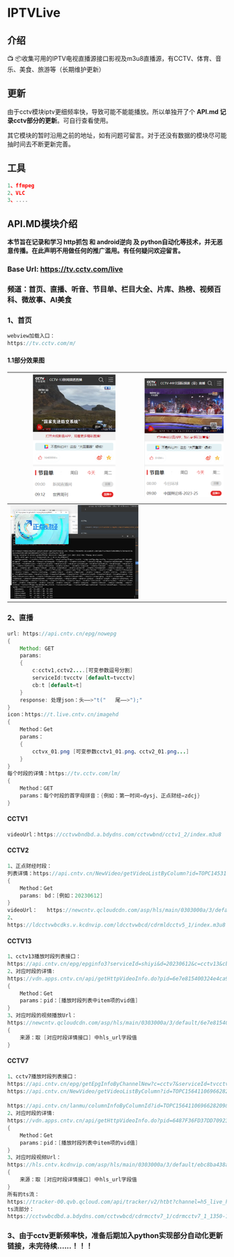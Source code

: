 # IPTVLive

## 介绍

📺 📦收集可用的IPTV电视直播源接口影视及m3u8直播源，有CCTV、体育、音乐、美食、旅游等（长期维护更新）

## 更新

由于cctv模块iptv更细频率快，导致可能不能能播放。所以单独开了个 **API.md 记录cctv部分的更新**。可自行查看使用。

其它模块的暂时沿用之前的地址，如有问题可留言。对于还没有数据的模块尽可能抽时间去不断更新完善。

## 工具

```javascript
1、ffmpeg
2、VLC
3、....
```

## API.MD模块介绍

**本节旨在记录和学习 http抓包 和 android逆向 及 python自动化等技术，并无恶意传播。在此声明不用做任何的推广滥用。有任何疑问欢迎留言。**

### Base Url: https://tv.cctv.com/live

### 频道：首页、直播、听音、节目单、栏目大全、片库、热榜、视频百科、微故事、AI美食

### 1、首页

```java
webview加载入口：
https://tv.cctv.com/m/
```

#### 1.1部分效果图

| <img src="images\1.png" style="zoom:50%;" /> | <img src="images\2.png" style="zoom:50%;" /> |
| -------------------------------------------- | -------------------------------------------- |
| <img src="images\3.png" style="zoom:30%;" /> |                                              |


### 2、直播

```java
url: https://api.cntv.cn/epg/nowepg
{
	Method: GET
	params: 
	{
		c:cctv1,cctv2....[可变参数逗号分割]
		serviceId:tvcctv [default=tvcctv]
		cb:t [default=t]
	}
	response: 处理json：头——>"t("	尾——>");"
}
icon：https://t.live.cntv.cn/imagehd
{
    Method：Get
    params：
    {
        cctvx_01.png [可变参数cctv1_01.png、cctv2_01.png...]
    }
}
每个时段的详情：https://tv.cctv.com/lm/
{
    Method：GET
    params：每个时段的首字母拼音：{例如：第一时间=dysj、正点财经=zdcj}
}
```



#### CCTV1

```java
videoUrl：https://cctvwbndbd.a.bdydns.com/cctvwbnd/cctv1_2/index.m3u8
```

#### CCTV2

```java
1、正点财经时段：
列表详情：https://api.cntv.cn/NewVideo/getVideoListByColumn?id=TOPC1453100395512779&n=100&sort=desc&p=1&bd=20230612&mode=2&serviceId=tvcctv&cb=cb
{
    Method：Get
    params: bd：[例如：20230612]
}
videoUrl：	https://newcntv.qcloudcdn.com/asp/hls/main/0303000a/3/default/312ab1d0a3184ce0b4e668869a9b6fa4/main.m3u8?maxbr=2048
2、
https://ldcctvwbcdks.v.kcdnvip.com/ldcctvwbcd/cdrmldcctv5_1/index.m3u8
```

#### CCTV13

```java
1、cctv13播放时段列表接口：
https://api.cntv.cn/epg/epginfo3?serviceId=shiyi&d=20230612&c=cctv13&cb=LiveTileShow.prototype.getEpg
2、对应时段的详情:
https://vdn.apps.cntv.cn/api/getHttpVideoInfo.do?pid=6e7e815400324e4ca938b8e74b40e824
{
    Method：Get
    params：pid：[播放时段列表中item项的vid值]
}
3、对应时段的视频播放Url：
https://newcntv.qcloudcdn.com/asp/hls/main/0303000a/3/default/6e7e815400324e4ca938b8e74b40e824/main.m3u8?maxbr=2048
{
    来源：取 [对应时段详情接口] 中hls_url字段值
}
```

#### CCTV7

```java
1、cctv7播放时段列表接口：
https://api.cntv.cn/epg/getEpgInfoByChannelNew?c=cctv7&serviceId=tvcctv&d=20230613&t=jsonp&cb=jsonp11111
https://api.cntv.cn/NewVideo/getVideoListByColumn?id=TOPC1564110696628209&n=20&sort=desc&p=1&d=&mode=0&serviceId=tvcctv&callback=lanmu_0

https://api.cntv.cn/lanmu/columnInfoByColumnId?id=TOPC1564110696628209&serviceId=tvcctv&cb=Callback
2、对应时段的详情:
https://vdn.apps.cntv.cn/api/getHttpVideoInfo.do?pid=6487F36FD37DD7092382C7B5A2
{
    Method：Get
    params：pid：[播放时段列表中item项的vid值]
}
3、对应时段视频Url：
https://hls.cntv.kcdnvip.com/asp/hls/main/0303000a/3/default/ebc8ba438a764adda3650ffd076f5e1f/main.m3u8?maxbr=2048
{
    来源：取 [对应时段详情接口] 中hls_url字段值
}
所有的ts流：
https://tracker-00.qvb.qcloud.com/api/tracker/v2/htbt?channel=h5_live_hls_1252894780_default_v3__cctvwbcdbdabdydnscom_cdrmcctv7_1_index&pid=6488128FB148D7092382C864C5&mode=bat
ts流部分：
https://cctvwbcdbd.a.bdydns.com/cctvwbcd/cdrmcctv7_1/cdrmcctv7_1_1350-1686586021.ts
```

### 3、由于cctv更新频率快，准备后期加入python实现部分自动化更新链接，未完待续......！！！
